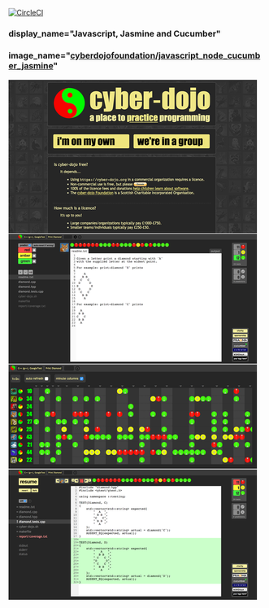 [![CircleCI](https://circleci.com/gh/cyber-dojo-start-points/javascript-cucumber-jasmine.svg?style=svg)](https://circleci.com/gh/cyber-dojo-start-points/javascript-cucumber-jasmine)

### display_name="Javascript, Jasmine and Cucumber"
### image_name="[cyberdojofoundation/javascript_node_cucumber_jasmine](https://hub.docker.com/repository/docker/cyberdojofoundation/javascript_node_cucumber_jasmine)"

![cyber-dojo.org home page](https://github.com/cyber-dojo/cyber-dojo/blob/master/shared/home_page_snapshot.png)
